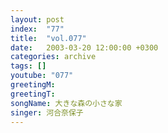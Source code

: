 ```yaml
---
layout: post
index:  "77"
title:  "vol.077"
date:   2003-03-20 12:00:00 +0300
categories: archive
tags: []
youtube: "077"
greetingM: 
greetingT: 
songName: 大きな森の小さな家
singer: 河合奈保子
---
```

